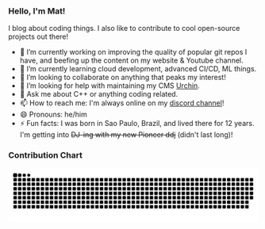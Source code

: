 ### Hello, I'm Mat!

I blog about coding things. I also like to contribute to cool open-source projects out there! 

- 🔭 I’m currently working on improving the quality of popular git repos I have,
      and beefing up the content on my website & Youtube channel.
- 🌱 I’m currently learning cloud development, advanced CI/CD, ML things.
- 👯 I’m looking to collaborate on anything that peaks my interest!
- 🤔 I’m looking for help with maintaining my CMS [Urchin](https://github.com/matheusgomes28/urchin). 
- 💬 Ask me about C++ or anything coding related.
- 📫 How to reach me: I'm always online on my [discord channel](https://discord.com/invite/8CvRcsjPAN)!
- 😄 Pronouns: he/him
- ⚡ Fun facts: I was born in Sao Paulo, Brazil, and lived there for 12 years.
      I'm getting into ~~DJ-ing with my new Pioneer ddj~~ (didn't last long)!

### Contribution Chart
<picture>
  <source media="(prefers-color-scheme: dark)" srcset="https://raw.githubusercontent.com/matheusgomes28/matheusgomes28/output/github-snake-dark.svg" />
  <source media="(prefers-color-scheme: light)" srcset="https://raw.githubusercontent.com/matheusgomes28/matheusgomes28/output/github-snake.svg" />
  <img alt="github-snake" src="github-snake.svg" />
</picture>


